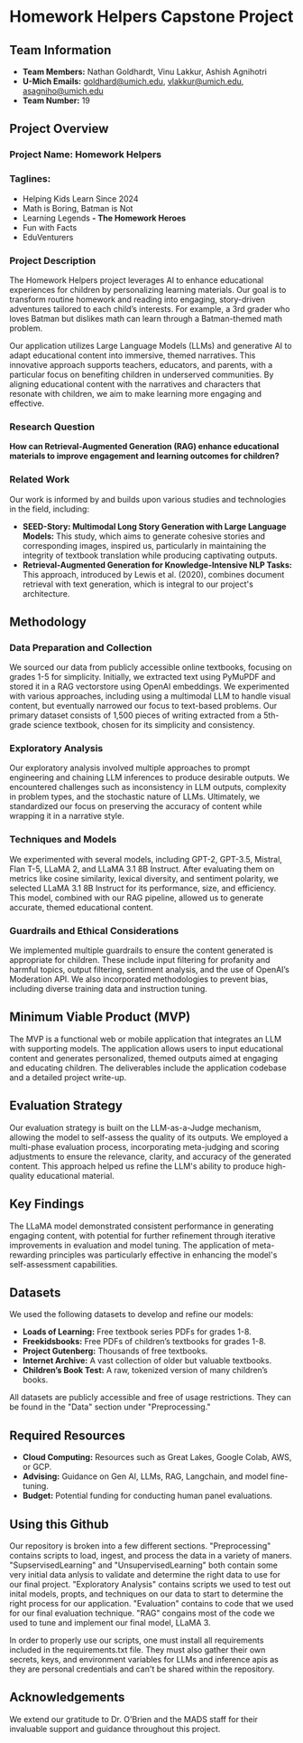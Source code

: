 # Homework Helpers Capstone Project

## Team Information
- **Team Members:** Nathan Goldhardt, Vinu Lakkur, Ashish Agnihotri
- **U-Mich Emails:** [goldhard@umich.edu](mailto:goldhard@umich.edu), [vlakkur@umich.edu](mailto:vlakkur@umich.edu), [asagniho@umich.edu](mailto:asagniho@umich.edu)
- **Team Number:** 19

## Project Overview
### Project Name: Homework Helpers

### Taglines:
- Helping Kids Learn Since 2024
- Math is Boring, Batman is Not
- Learning Legends
**- The Homework Heroes**
- Fun with Facts
- EduVenturers

### Project Description
The Homework Helpers project leverages AI to enhance educational experiences for children by personalizing learning materials. Our goal is to transform routine homework and reading into engaging, story-driven adventures tailored to each child’s interests. For example, a 3rd grader who loves Batman but dislikes math can learn through a Batman-themed math problem.

Our application utilizes Large Language Models (LLMs) and generative AI to adapt educational content into immersive, themed narratives. This innovative approach supports teachers, educators, and parents, with a particular focus on benefiting children in underserved communities. By aligning educational content with the narratives and characters that resonate with children, we aim to make learning more engaging and effective.

### Research Question
**How can Retrieval-Augmented Generation (RAG) enhance educational materials to improve engagement and learning outcomes for children?**

### Related Work
Our work is informed by and builds upon various studies and technologies in the field, including:
- **SEED-Story: Multimodal Long Story Generation with Large Language Models:** This study, which aims to generate cohesive stories and corresponding images, inspired us, particularly in maintaining the integrity of textbook translation while producing captivating outputs.
- **Retrieval-Augmented Generation for Knowledge-Intensive NLP Tasks:** This approach, introduced by Lewis et al. (2020), combines document retrieval with text generation, which is integral to our project's architecture.

## Methodology
### Data Preparation and Collection
We sourced our data from publicly accessible online textbooks, focusing on grades 1-5 for simplicity. Initially, we extracted text using PyMuPDF and stored it in a RAG vectorstore using OpenAI embeddings. We experimented with various approaches, including using a multimodal LLM to handle visual content, but eventually narrowed our focus to text-based problems. Our primary dataset consists of 1,500 pieces of writing extracted from a 5th-grade science textbook, chosen for its simplicity and consistency.

### Exploratory Analysis
Our exploratory analysis involved multiple approaches to prompt engineering and chaining LLM inferences to produce desirable outputs. We encountered challenges such as inconsistency in LLM outputs, complexity in problem types, and the stochastic nature of LLMs. Ultimately, we standardized our focus on preserving the accuracy of content while wrapping it in a narrative style.

### Techniques and Models
We experimented with several models, including GPT-2, GPT-3.5, Mistral, Flan T-5, LLaMA 2, and LLaMA 3.1 8B Instruct. After evaluating them on metrics like cosine similarity, lexical diversity, and sentiment polarity, we selected LLaMA 3.1 8B Instruct for its performance, size, and efficiency. This model, combined with our RAG pipeline, allowed us to generate accurate, themed educational content.

### Guardrails and Ethical Considerations
We implemented multiple guardrails to ensure the content generated is appropriate for children. These include input filtering for profanity and harmful topics, output filtering, sentiment analysis, and the use of OpenAI’s Moderation API. We also incorporated methodologies to prevent bias, including diverse training data and instruction tuning.

## Minimum Viable Product (MVP)
The MVP is a functional web or mobile application that integrates an LLM with supporting models. The application allows users to input educational content and generates personalized, themed outputs aimed at engaging and educating children. The deliverables include the application codebase and a detailed project write-up.

## Evaluation Strategy
Our evaluation strategy is built on the LLM-as-a-Judge mechanism, allowing the model to self-assess the quality of its outputs. We employed a multi-phase evaluation process, incorporating meta-judging and scoring adjustments to ensure the relevance, clarity, and accuracy of the generated content. This approach helped us refine the LLM's ability to produce high-quality educational material.

## Key Findings
The LLaMA model demonstrated consistent performance in generating engaging content, with potential for further refinement through iterative improvements in evaluation and model tuning. The application of meta-rewarding principles was particularly effective in enhancing the model's self-assessment capabilities.

## Datasets
We used the following datasets to develop and refine our models:
- **Loads of Learning:** Free textbook series PDFs for grades 1-8.
- **Freekidsbooks:** Free PDFs of children’s textbooks for grades 1-8.
- **Project Gutenberg:** Thousands of free textbooks.
- **Internet Archive:** A vast collection of older but valuable textbooks.
- **Children’s Book Test:** A raw, tokenized version of many children’s books.

All datasets are publicly accessible and free of usage restrictions. They can be found in the "Data" section under "Preprocessing." 

## Required Resources
- **Cloud Computing:** Resources such as Great Lakes, Google Colab, AWS, or GCP.
- **Advising:** Guidance on Gen AI, LLMs, RAG, Langchain, and model fine-tuning.
- **Budget:** Potential funding for conducting human panel evaluations.

## Using this Github 
Our repository is broken into a few different sections. "Preprocessing" contains scripts to load, ingest, and process the data in a variety of maners. "SupservisedLearning" and "UnsupervisedLearning" both contain some very initial data anlysis to validate and determine the right data to use for our final project. "Exploratory Analysis" contains scripts we used to test out inital models, propts, and techniques on our data to start to determine the right process for our application. "Evaluation" contains to code that we used for our final evaluation technique. "RAG" congains most of the code we used to tune and implement our final model, LLaMA 3.  

In order to properly use our scripts, one must install all requirements included in the requirements.txt file. They must also gather their own secrets, keys, and environment variables for LLMs and inference apis as they are personal credentials and can't be shared within the repository.  

## Acknowledgements
We extend our gratitude to Dr. O'Brien and the MADS staff for their invaluable support and guidance throughout this project.
